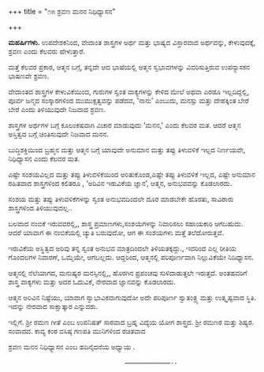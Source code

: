 +++
title = "೧೫ ಶ್ರವಣ ಮನನ ನಿಧಿಧ್ಯಾಸನ"

+++

**ಮಹರ್ಷಿಗಳು.**   ಉಪದೇಶಕನಿಂದ, ವೇದಾಂತ ಶಾಸ್ತ್ರಗಳ ಅರ್ಥ ಮತ್ತು ಭಾಷ್ಯದ ವಿಸ್ತಾರವಾದ ಅರ್ಥವನ್ನು, ಕೇಳುವುದಕ್ಕೆ,  ಶ್ರವಣ ಎಂದು ಕೆಲವರು ಹೇಳುತ್ತಾರೆ.

ಮತ್ತೆ ಕೆಲವರ ಪ್ರಕಾರ, ಆತ್ಮನ ಬಗ್ಗೆ, ತನ್ನದೇ ಆದ ಭಾಷೆಯಲ್ಲಿ ಆತ್ಮನ ಸ್ವಭಾವಗಳನ್ನು ವಿವರಿಸುತ್ತಿರುವ  ಉಪನ್ಯಾಸಕನ  ಭಾಷಣವೇ ಶ್ರವಣ.

ವೇದಾಂತದ ಶಾಸ್ತ್ರಗಳ ಕೇಳುವಿಕೆಯಿಂದ, ಗುರುಗಳ ಸ್ವಂತ ವಾಕ್ಯಗಳನ್ನು ಕೇಳಿದ ಮೇಲೆ ಅಥವಾ ಎರಡೂ ಇಲ್ಲದಿದ್ದಲ್ಲಿ,  ಪೂರ್ವ ಜನ್ಮದ ಸಂಸ್ಕಾರಗಳಿಂದ ಮುಮುಕ್ಷತ್ವವನ್ನು ಪಡೆದವ, 'ನಾನು' ಎಂಬುದು, ಮನಸ್ಸು ಮತ್ತು ದೇಹಕ್ಕಿಂತ ಬೇರೆ ಬೇರೆ ಎಂದು ತಿಳಿಯುವುದೇ ನಿಜವಾದ ಶ್ರವಣ.

ಶಾಸ್ತ್ರಗಳ ಅರ್ಥಗಳ ಬಗ್ಗೆ ಕೂಲಂಕಷವಾಗಿ ವಿಚಾರ ಮಾಡುವುದು 'ಮನನ,' ಎಂದು ಕೆಲವರ ಮತ.  ಆದರೆ ಆತ್ಮನ ಅಸ್ತಿತ್ವದ ಬಗ್ಗೆ ಚಿಂತಿಸುವುದೇ ನಿಜವಾದ ಮನನ.

ಬುದ್ಧಿಶಕ್ತಿಯಿಂದ ಬ್ರಹ್ಮನ ಮತ್ತು ಆತ್ಮನ ಬಗ್ಗೆ ಯಾವುದೇ ಅನುಮಾನ ಮತ್ತು ತಪ್ಪು ತಿಳುವಳಿಕೆ ಇಲ್ಲದ ನಿರ್ಣಯವೇ, ನಿಧಿಧ್ಯಾಸನ ಎಂದು ಕೆಲವರ ಮತ.

ಎಷ್ಟೇ ಸಂಶಯವಿಲ್ಲದ ಮತ್ತು ತಪ್ಪು ತಿಳುವಳಿಕೆಯಿಂದ ಅರಿತುಕೊಂಡ,ಎಷ್ಟೇ ತಪ್ಪು   ತಿಳುವಳಿಕೆ ಇಲ್ಲದ, ಎಷ್ಟೇ ಅನುಮಾನ ರಹಿತವಾದ ಶಾಸ್ತ್ರಗಳಿಂದ ಕಲಿತರೂ , ‘ಅರಿವಿನ ಇರುವಿಕೆಯ ಜ್ಞಾನ’, ಆತ್ಮನ, ಅನುಭವವನ್ನು ಕೊಡಲಾರದು.

ಸಂಶಯ ಮತ್ತು ತಪ್ಪು ತಿಳುವಳಿಕೆಗಳನ್ನು ಸ್ವಂತ ಅನುಭವದಿಂದಲೇ ದೂರ ಮಾಡಬೇಕೇ ಹೊರತು, ಸಾವಿರಾರು ಶಾಸ್ತ್ರಗಳಿಂದ ತಿಳಿಯುವುದಲ್ಲ..

ಬಲವಾದ ನಂಬಿಕೆ ಇರುವವರಲ್ಲಿ,, ಶಾಸ್ತ್ರ ಪ್ರಮಾಣಗಳು,ಸಂಶಯಗಳನ್ನು ನಿವಾರಿಸಲು ಸಹಾಯಕಾರಿ ಆಗಬಹುದು.   ಆದರೆ ಯಾವಾಗ ಈ ನಂಬಿಕೆಯಲ್ಲಿ   ಚ್ಯುತಿ ಬರುವುದೋ, ಆಗ ಈ ಸಂಶಯಗಳು ಮತ್ತೆ ತಲೆದೋರುತ್ತವೆ.

ಇರುವಿಕೆಯ ಅಸ್ಥಿತ್ವದ ಅರಿವು ತನ್ನ ಸ್ವಂತ ಅನುಭವ ಮಾತ್ರದಿಂದಲೇ ತಿಳಿಯತಕ್ಕದ್ದು.,  ಇದರಿಂದ ಎಲ್ಲ ರೀತಿಯ ಗೊಂದಲಗಳ ನಿವಾರಣೆ, ಒಮ್ಮೆಯೇ, ಆಗಬಲ್ಲದು.   ಆದ್ದರಿಂದ, ಆತ್ಮನಲ್ಲಿ ಪರಿಪೂರ್ಣವಾಗಿ ನಿಲ್ಲುವಿಕೆಯೇ ನಿದಿಧ್ಯಾಸನ.

ಆತ್ಮನಲ್ಲಿ ನೆಲೆಯಾಗದ, ಮನುಷ್ಯರ ಮನಸ್ಸಿನಲ್ಲಿ,, ಹೊರಗಿನ ಪ್ರಪಂಚವು ಸುಳಿದಾಡುತ್ತಲೇ ಇರುತ್ತದೆ.   ಅಂತಹವರಿಗೆ ಶಾಸ್ತ್ರ ವಾಕ್ಯಗಳು ಮತ್ತು ಅದರ ಓದುವಿಕೆ, ನೇರವಾದ ಜ್ಞಾನವನ್ನು ಕೊಡಲಾರದು.

ಆತ್ಮನ ಅರಿವಿನ  ನಿಷ್ಟೆಯು, ಯಾವಾಗ ಸ್ವಾಭಾವಿಕವಾಗುವುದೋ ಅದೇ ಪರಿಪೂರ್ಣ ಸ್ವಾತಂತ್ರ್ಯ ಮತ್ತು ಉತ್ಕೃಷ್ಟವಾದ ಸ್ಥಿತಿ.   ಇದನ್ನು ನೇರವಾದ ಸಾಕ್ಷಾತ್ಕಾರ ಎನ್ನುವರು.

ಇಲ್ಲಿಗೆ. ಶ್ರೀ ರಮಣ ಗೀತೆ ಎಂಬ ಉಪನಿಷತ್  ಸಾರವಾದ  ಬ್ರಹ್ನ ವಿದ್ಯೆಯ ಯೋಗ ಶಾಸ್ತ್ರದ. ಶ್ರೀ ರಮಣರ ಮತ್ತು ಶಿಷ್ಯರ. ಸಂವಾದದ. ಕಾವ್ಯ ಕಂಠ ವಸಿಷ್ಠ ಗಣಪತಿ ಮುನಿಗಳಿಂದ ರಚಿತವಾದ

ಶ್ರವಣ ಮನನ ನಿಧಿಧ್ಯಾಸನ ಎಂಬ ಹದಿನೈದನೆಯ ಅಧ್ಯಾಯ .

                                     …………………………………..




